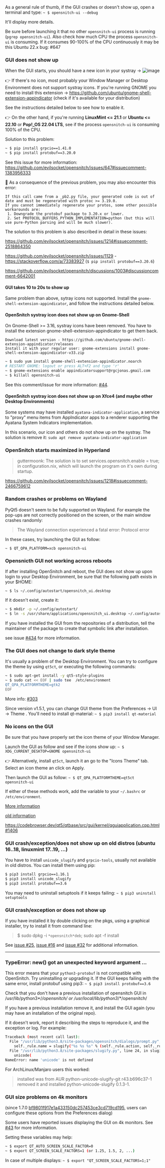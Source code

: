 As a general rule of thumb, if the GUI crashes or doesn't show up, open a terminal and type: `~ $ opensnitch-ui --debug`

It'll display more details.

Be sure before launching it that no other `opensnitch-ui` process is running (`pgrep opensnitch-ui`).
Also check how much CPU the process `opensnitch-ui` is consuming. If it consumes 90-100% of the CPU continuously it may be this Ubuntu 22.x bug: #647


### GUI does not show up

When the GUI starts, you should have a new icon in your systray -> ![image](https://github.com/evilsocket/opensnitch/assets/2742953/406fa487-be93-425d-abab-82770e2409dc)

👉 If there's no icon, most probably your Window Manager or Desktop Environment does not support systray icons.
If you're running GNOME you need to install this extension -> https://github.com/ubuntu/gnome-shell-extension-appindicator
(check if it's available for your distribution)

See the instructions detailed below to see how to enable it.

👉 On the other hand, if you're running **LinuxMint <= 21.1** or **Ubuntu <= 22.10** or **Pop!_OS 22.04 LTS**, see if the process `opensnitch-ui` is consuming 100% of the CPU.

Solution to this problem:

```bash
~ $ pip install grpcio==1.41.0
~ $ pip install protobuf==3.20.0
```

See this issue for more information: https://github.com/evilsocket/opensnitch/issues/647#issuecomment-1383956333

🐛 As a consequence of the previous problem, you may also encounter this error:
```
If this call came from a _pb2.py file, your generated code is out of date and must be regenerated with protoc >= 3.19.0.
If you cannot immediately regenerate your protos, some other possible workarounds are:
 1. Downgrade the protobuf package to 3.20.x or lower.
 2. Set PROTOCOL_BUFFERS_PYTHON_IMPLEMENTATION=python (but this will use pure-Python parsing and will be much slower).
```

The solution to this problem is also described in detail in these issues:

https://github.com/evilsocket/opensnitch/issues/1214#issuecomment-2518864350

https://github.com/evilsocket/opensnitch/issues/1129 - https://stackoverflow.com/a/73383927 (`$ pip install protobuf==3.20.6`)

https://github.com/evilsocket/opensnitch/discussions/1003#discussioncomment-6642001

#### GUI takes 10 to 20s to show up

Same problem than above, sytray icons not supported. Install the `gnome-shell-extension-appindicator`, and follow the instructions detailed below.

#### OpenSnitch systray icon does not show up on Gnome-Shell

On Gnome-Shell >= 3.16, systray icons have been removed. You have to install the extension gnome-shell-extension-appindicator to get them back.

    Download latest version - https://github.com/ubuntu/gnome-shell-extension-appindicator/releases
    Install it with your regular user: gnome-extensions install gnome-shell-extension-appindicator-v33.zip

```bash
~ $ sudo yum install gnome-shell-extension-appindicator.noarch
# RESTART GNOME: logout or press ALT+F2 and type 'r'
~ $ gnome-extensions enable appindicatorsupport@rgcjonas.gmail.com
~ $ killall opensnitch-ui
```

See this comment/issue for more information: [#44](https://github.com/evilsocket/opensnitch/issues/44).

#### OpenSnitch systray icon does not show up on Xfce4 (and maybe other Desktop Environments)

Some systems may have installed `ayatana-indicator-application`, a service to "proxy" menu items from AppIndicator apps to a renderer supporting the Ayatana System Indicators implementation.

In this scenario, our icon and others do not show up on the systray. The solution is remove it: `sudo apt remove ayatana-indicator-application`

### OpenSnitch starts maximized in Hyperland

 > guttermoonk: The solution is to set services.opensnitch.enable = true; in configuration.nix, which will launch the program on it's own during startup.

https://github.com/evilsocket/opensnitch/issues/1218#issuecomment-2466759612

### Random crashes or problems on Wayland

PyQt5 doesn't seem to be fully supported on Wayland. For example the pop-ups are not correctly positioned on the screen, or the main window crashes randomly:

> The Wayland connection experienced a fatal error: Protocol error

In these cases, try launching the GUI as follow:

`~ $ QT_QPA_PLATFORM=xcb opensnitch-ui`


### Opensnicth GUI not working across reboots

If after installing OpenSnitch and reboot, the GUI does not show up upon login to your Desktop Environment, be sure that the following path exists in your $HOME:

`~ $ ls ~/.config/autostart/opensnitch_ui.desktop`

If it doesn't exist, create it:

```bash
~ $ mkdir -p ~/.config/autostart/
~ $ ln -s /usr/share/applications/opensnitch_ui.desktop ~/.config/autostart/
```

If you have installed the GUI from the repositories of a distribution, tell the maintainer of the package to create that symbolic link after installation.

see issue [#434](https://github.com/evilsocket/opensnitch/issues/434#issuecomment-859968103) for more information.


### The GUI does not change to dark style theme

It's usually a problem of the Desktop Environment. You can try to configure the theme by using `qt5ct`, or executing the following commands:

```bash
~ $ sudo apt-get install -y qt5-style-plugins
~ $ sudo cat << EOF | sudo tee  /etc/environment
QT_QPA_PLATFORMTHEME=gtk2
EOF
```

More info: [#303](https://github.com/evilsocket/opensnitch/issues/303)

Since version v1.5.1, you can change GUI theme from the Preferences -> UI -> Theme . You'll need to install qt-material: `~ $ pip3 install qt-material`


### No icons on the GUI

Be sure that you have properly set the icon theme of your Window Manager.

Launch the GUI as follow and see if the icons show up: `~ $ XDG_CURRENT_DESKTOP=GNOME opensnitch-ui`

👉 Alternatively, install `qt5ct`, launch it an go to the "Icons Theme" tab. Select an icon theme an click on Apply.

Then launch the GUI as follow: `~ $ QT_QPA_PLATFORMTHEME=qt5ct opensnitch-ui`

If either of these methods work, add the variable to your `~/.bashrc` or `/etc/environment`.

[More information](https://github.com/evilsocket/opensnitch/discussions/998#discussioncomment-6556549)

[old information](https://github.com/gustavo-iniguez-goya/opensnitch/issues/53#issuecomment-671419790)

https://codebrowser.dev/qt5/qtbase/src/gui/kernel/qguiapplication.cpp.html#1406


### GUI crash/exception/does not show up on old distros (ubuntu 16..18, linuxmint 17..19, ...)

You have to install `unicode_slugify` and `grpcio-tools`, usually not available in old distros. You can install them using pip:

```bash
$ pip3 install grpcio==1.16.1
$ pip3 install unicode_slugify
$ pip3 install protobuf==3.6
```

You may need to uninstall setuptools if it keeps failing: `~ $ pip3 uninstall setuptools`


### GUI crash/exception or does not show up

If you have installed it by double clicking on the pkgs, using a graphical installer, try to install it from command line:

> $ sudo dpkg -i `*opensnitch*deb`; sudo apt -f install

See [issue #25](https://github.com/gustavo-iniguez-goya/opensnitch/issues/25), [issue #16](https://github.com/gustavo-iniguez-goya/opensnitch/issues/16) and [issue #32](https://github.com/gustavo-iniguez-goya/opensnitch/issues/32) for additional information.


***

### TypeError: new() got an unexpected keyword argument ...

This error means that your `python3-protobuf` is not compatible with OpenSnitch. Try uninstalling or upgrading it.
If the GUI keeps failing with the same error, install protobuf using pip3: `~ $ pip3 install protobuf==3.6`

Check that you don't have a previous installation of opensnitch GUI in /usr/lib/python3*/*/opensnitch/ or /usr/local/lib/python3*/*/opensnitch/

If you have a previous installation remove it, and install the GUI again (you may have an installation of the original repo).

If it doesn't work, report it describing the steps to reproduce it, and the exception or log. For example:

```bash
Traceback (most recent call last):
  File "/usr/lib/python3.8/site-packages/opensnitch/dialogs/prompt.py", line 362, in _on_apply_clicked
    self._rule.name = slugify("%s %s %s" % (self._rule.action, self._rule.operator.type, self._rule.operator.data))
  File "/usr/lib/python3.8/site-packages/slugify.py", line 24, in slugify
    unicode(
NameError: name 'unicode' is not defined
```

For ArchLinux/Manjaro users this worked:

>    installed was from AUR python-unicode-slugify-git r43.b696c37-1
>    removed it and installed python-unicode-slugify 0.1.3-1.


### GUI size problems on 4k monitors
(since 1.7.0 [bf9801f917e1a433150dc257453ce3cd719cd195](https://github.com/evilsocket/opensnitch/commit/bf9801f917e1a433150dc257453ce3cd719cd195), users can configure these options from the Preferences dialog)

Some users have reported issues displaying the GUI on 4k monitors. See [#43](https://github.com/evilsocket/opensnitch/issues/43) for more information.

Setting these variables may help:
```bash
~ $ export QT_AUTO_SCREEN_SCALE_FACTOR=0
~ $ export QT_SCREEN_SCALE_FACTORS=1 (or 1.25, 1.5, 2, ...)
```

In case of multiple displays: `~ $ export "QT_SCREEN_SCALE_FACTORS=1;1"`

